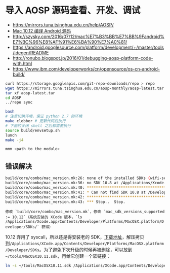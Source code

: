 # 导入 AOSP 源码查看、开发、调试

* https://mirrors.tuna.tsinghua.edu.cn/help/AOSP/
* [Mac 10.12 编译 Android 源码](http://www.jianshu.com/p/1513fc9e1a74)
* http://szysky.com/2016/07/12/mac%E7%B3%BB%E7%BB%9Fandroid%E7%BC%96%E8%AF%91%E6%BA%90%E7%A0%81/
* https://android.googlesource.com/platform/development/+/master/tools/idegen/README
* http://ronubo.blogspot.jp/2016/01/debugging-aosp-platform-code-with.html
* https://www.ibm.com/developerworks/cn/opensource/os-cn-android-build/

``` bash
curl https://storage.googleapis.com/git-repo-downloads/repo > repo
wget https://mirrors.tuna.tsinghua.edu.cn/aosp-monthly/aosp-latest.tar
tar xf aosp-latest.tar
cd AOSP
../repo sync

bash
# 注意切换环境，保证 python 2.7 的环境
make clobber # 更新代码后执行
# 下面的关闭 shell 之后都需要执行
source build/envsetup.sh
lunch
make -j4

mmm <path to the module>
```


## 错误解决

``` bash
build/core/combo/mac_version.mk:26: none of the installed SDKs (wifi-serviceac_sdk_versions_installed) match supported versions (10.8 10.9 10.10 10.11), trying 10.8
build/core/combo/mac_version.mk:36: no SDK 10.8 at /Applications/Xcode.app/Contents/Developer/Platforms/MacOSX.platform/Developer/SDKs/MacOSX10.8.sdk, trying legacy dir
build/core/combo/mac_version.mk:40: *****************************************************
build/core/combo/mac_version.mk:41: * Can not find SDK 10.8 at /Developer/SDKs/MacOSX10.8.sdk
build/core/combo/mac_version.mk:42: *****************************************************
build/core/combo/mac_version.mk:43: *** Stop..  Stop.
```

```修改 `build/core/combo/mac_version.mk`，修改 `mac_sdk_versions_supported := 10.12`（系统安装的 XCode 版本，`ls /Applications/Xcode.app/Contents/Developer/Platforms/MacOSX.platform/Developer/SDKs/` 获得）```

10.12 弃用了 syscall，所以还是得安装老的 SDK，[下载地址](https://github.com/phracker/MacOSX-SDKs/releases)，解压拷贝到`/Applications/XCode.app/Contents/Developer/Platforms/MacOSX.platform/Developer/SDKs`。为了避免下次升级的时候再被删除，可以放到 `~/tools/MacOSX10.11.sdk`，再给它创建一个软链接：

``` bash
ln -s ~/tools/MacOSX10.11.sdk /Applications/XCode.app/Contents/Developer/Platforms/MacOSX.platform/Developer/SDKs/MacOSX10.11.sdk
```
